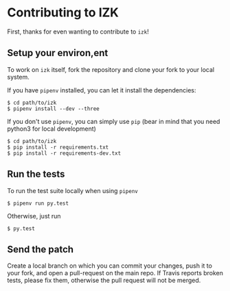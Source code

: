 # Contributing to IZK

First, thanks for even wanting to contribute to `izk`!

## Setup your environ,ent
To work on `izk` itself, fork the repository and clone your fork to your local system.

If you have `pipenv` installed, you can let it install the dependencies:

```shell
$ cd path/to/izk
$ pipenv install --dev --three
```

If you don't use `pipenv`, you can simply use `pip` (bear in mind that you need python3 for local development)

```shell
$ cd path/to/izk
$ pip install -r requirements.txt
$ pip install -r requirements-dev.txt
```


## Run the tests
To run the test suite locally when using `pipenv`

```shell
$ pipenv run py.test
```

Otherwise, just run
```shell
$ py.test
```


## Send the patch

Create a local branch on which you can commit your changes, push it to your fork, and open a pull-request on the main repo. If Travis reports broken tests, please fix them, otherwise the pull request will not be merged.
